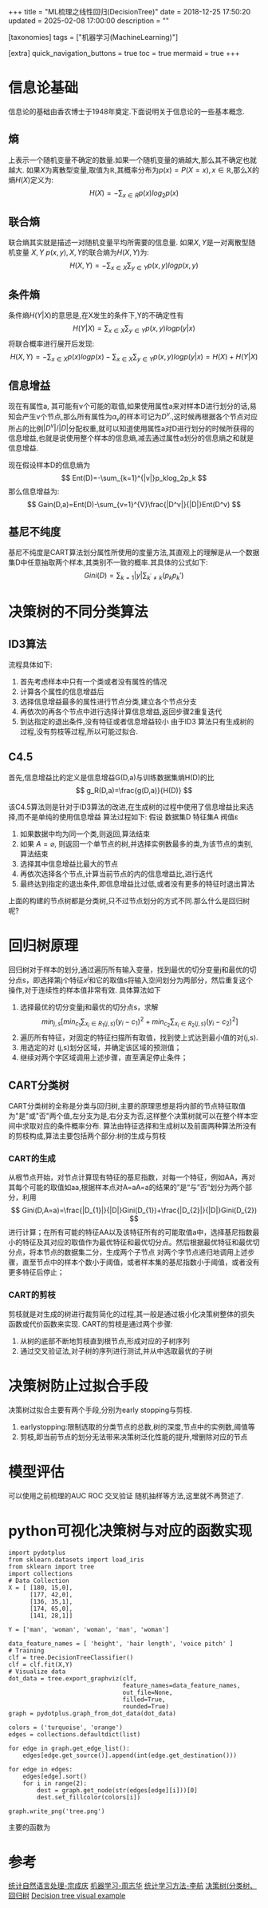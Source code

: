 +++
title = "ML梳理之线性回归(DecisionTree)"
date = 2018-12-25 17:50:20
updated = 2025-02-08 17:00:00
description = ""

[taxonomies]
tags = ["机器学习(MachineLearning)"]

[extra]
quick_navigation_buttons = true
toc = true
mermaid = true
+++

# 信息论基础
信息论的基础由香农博士于1948年奠定.下面说明关于信息论的一些基本概念.

## 熵 
上表示一个随机变量不确定的数量.如果一个随机变量的熵越大,那么其不确定也就越大.
如果$X$为离散型变量,取值为$\mathbb R$,其概率分布为$p(x)=P(X=x),x\in \mathbb R$,那么X的熵$H(X)$定义为:
$$
H(X)=-\sum_{x \in R}p(x)log_2p(x)
$$

## 联合熵
联合熵其实就是描述一对随机变量平均所需要的信息量.
如果$X,Y$是一对离散型随机变量 $X,Y ~ p(x,y),X,Y$的联合熵为$H(X,Y)$为:
$$
H(X,Y)=-\sum_{x \in X}\sum_{y \in Y}p(x,y)logp(x,y)
$$

## 条件熵
条件熵$H(Y|X)$的意思是,在X发生的条件下,Y的不确定性有
$$
H(Y|X)=\sum_{x \in X}\sum_{y \in Y}p(x, y)logp(y | x)
$$
将联合概率进行展开后发现:
$$
H(X, Y)=-\sum_{x \in X}p(x)logp(x)-\sum_{x \in X}\sum_{y \in Y}p(x, y)logp(y | x) = H(X)+H(Y|X)
$$

## 信息增益
现在有属性a, 其可能有v个可能的取值,如果使用属性a来对样本D进行划分的话,易知会产生v个节点,那么所有属性为$a_v$的样本可记为$D^v$.,这时候再根据各个节点对应所占的比例$|D^v|/|D|$分配权重,就可以知道使用属性a对D进行划分的时候所获得的信息增益,也就是说使用整个样本的信息熵,减去通过属性a划分的信息熵之和就是信息增益.

现在假设样本D的信息熵为
$$
Ent(D)=-\sum_{k=1}^{|v|}p_klog_2p_k
$$
那么信息增益为:
$$
Gain(D,a)=Ent(D)-\sum_{v=1}^{V}\frac{|D^v|}{|D|}Ent(D^v)
$$

## 基尼不纯度
基尼不纯度是CART算法划分属性所使用的度量方法,其直观上的理解是从一个数据集D中任意抽取两个样本,其类别不一致的概率.其具体的公式如下:
$$
Gini(D)=\sum_{k=1}{|y|}\sum_{k^{'}\neq k}(p_kp_k')
$$

# 决策树的不同分类算法
## ID3算法
流程具体如下:
1. 首先考虑样本中只有一个类或者没有属性的情况
2. 计算各个属性的信息增益后
3. 选择信息增益最多的属性进行节点分类,建立各个节点分支
4. 再依次的再各个节点中进行选择计算信息增益,返回步骤2重复迭代
5. 到达指定的退出条件,没有特征或者信息增益较小
由于ID3 算法只有生成树的过程,没有剪枝等过程,所以可能过拟合.

## C4.5
首先,信息增益比的定义是信息增益G(D,a)与训练数据集熵H(D)的比
$$
g_R(D,a)=\frac{g(D,a)}{H(D)}
$$

该C4.5算法则是针对于ID3算法的改进,在生成树的过程中使用了信息增益比来选择,而不是单纯的使用信息增益
算法过程如下:
假设 数据集D 特征集A 阀值ε
1. 如果数据中均为同一个类,则返回,算法结束
2. 如果 $A=\varnothing$, 则返回一个单节点的树,并选择实例数最多的类,为该节点的类别,算法结束
3. 选择其中信息增益比最大的节点
4. 再依次选择各个节点,计算当前节点的内的信息增益比,进行迭代
5. 最终达到指定的退出条件,即信息增益比过低,或者没有更多的特征时退出算法

上面的构建的节点树都是分类树,只不过节点划分的方式不同.那么什么是回归树呢?

# 回归树原理
回归树对于样本的划分,通过遍历所有输入变量，找到最优的切分变量j和最优的切分点s，即选择第j个特征$x^j$和它的取值s将输入空间划分为两部分，然后重复这个操作,对于连续性的样本值非常有效.
具体算法如下
1. 选择最优的切分变量j和最优的切分点s，求解 
$$
min_{j,s}[min_{c_{1}}\sum_{x_{i}\in R_{1}(j,s)}(y_{i}-c_{1})^2+min_{c_{2}}\sum_{x_{i}\in R_{2}(j,s)}(y_{i}-c_{2})^2]
$$
2. 遍历所有特征，对固定的特征扫描所有取值，找到使上式达到最小值的对(j,s).
3. 用选定的对 (j,s)划分区域，并确定该区域的预测值；
4. 继续对两个字区域调用上述步骤，直至满足停止条件；


## CART分类树
CART分类树的全称是分类与回归树,主要的原理思想是将内部的节点特征取值为"是"或"否"两个值,左分支为是,右分支为否,这样整个决策树就可以在整个样本空间中求取对应的条件概率分布.
算法由特征选择和生成树以及前面两种算法所没有的剪枝构成,算法主要包括两个部分:树的生成与剪枝

### CART的生成
从根节点开始，对节点计算现有特征的基尼指数，对每一个特征，例如AA，再对其每个可能的取值如aa,根据样本点对A=aA=a的结果的”是“与”否“划分为两个部分，利用
$$
Gini(D,A=a)=\frac{|D_{1}|}{|D|}Gini(D_{1})+\frac{|D_{2}|}{|D|}Gini(D_{2})
$$
进行计算；在所有可能的特征AA以及该特征所有的可能取值a中，选择基尼指数最小的特征及其对应的取值作为最优特征和最优切分点。然后根据最优特征和最优切分点，将本节点的数据集二分，生成两个子节点
对两个字节点递归地调用上述步骤，直至节点中的样本个数小于阈值，或者样本集的基尼指数小于阈值，或者没有更多特征后停止；

### CART的剪枝
剪枝就是对生成的树进行裁剪简化的过程,其一般是通过极小化决策树整体的损失函数或代价函数来实现.
CART的剪枝是通过两个步骤:
1. 从树的底部不断地剪枝直到根节点,形成对应的子树序列
2. 通过交叉验证法,对子树的序列进行测试,并从中选取最优的子树

# 决策树防止过拟合手段
决策树过拟合主要有两个手段,分别为early stopping与剪枝.
1. earlystopping:限制选取的分类节点的总数,树的深度,节点中的实例数,阈值等
2. 剪枝,即当前节点的划分无法带来决策树泛化性能的提升,增删除对应的节点

# 模型评估
可以使用之前梳理的AUC ROC 交叉验证 随机抽样等方法,这里就不再赘述了.

# python可视化决策树与对应的函数实现
```
import pydotplus
from sklearn.datasets import load_iris
from sklearn import tree
import collections
# Data Collection
X = [ [180, 15,0],     
      [177, 42,0],
      [136, 35,1],
      [174, 65,0],
      [141, 28,1]]

Y = ['man', 'woman', 'woman', 'man', 'woman']    

data_feature_names = [ 'height', 'hair length', 'voice pitch' ]
# Training
clf = tree.DecisionTreeClassifier()
clf = clf.fit(X,Y)
# Visualize data
dot_data = tree.export_graphviz(clf,
                                feature_names=data_feature_names,
                                out_file=None,
                                filled=True,
                                rounded=True)
graph = pydotplus.graph_from_dot_data(dot_data)

colors = ('turquoise', 'orange')
edges = collections.defaultdict(list)

for edge in graph.get_edge_list():
    edges[edge.get_source()].append(int(edge.get_destination()))

for edge in edges:
    edges[edge].sort()    
    for i in range(2):
        dest = graph.get_node(str(edges[edge][i]))[0]
        dest.set_fillcolor(colors[i])

graph.write_png('tree.png')
```
主要的函数为
# 参考
[统计自然语言处理-宗成庆](None)
[机器学习-周志华](None)
[统计学习方法-李航](None)
[决策树(分类树、回归树](https://blog.csdn.net/weixin_36586536/article/details/80468426)
[Decision tree visual example](https://pythonprogramminglanguage.com/decision-tree-visual-example/)